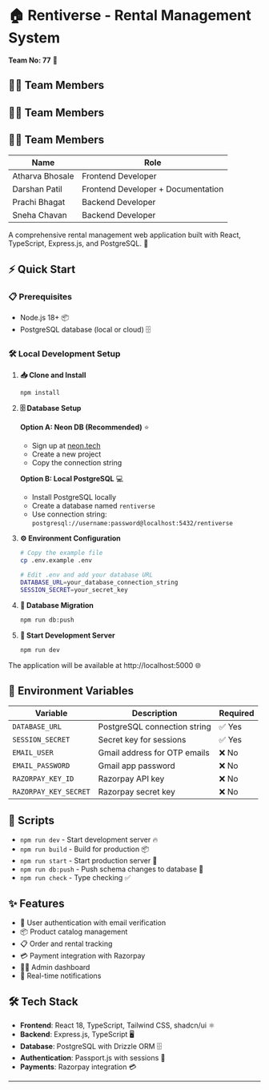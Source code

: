 
# 🏠 Rentiverse - Rental Management System

**Team No: 77** 👥


## 👨‍💻 Team Members

## 👨‍💻 Team Members

## 👨‍💻 Team Members

| Name            | Role                           |
|-----------------|--------------------------------|
| Atharva Bhosale | Frontend Developer             |
| Darshan Patil   | Frontend Developer + Documentation |
| Prachi Bhagat   | Backend Developer              |
| Sneha Chavan    | Backend Developer              |







A comprehensive rental management web application built with React, TypeScript, Express.js, and PostgreSQL. 🚀

## ⚡ Quick Start

### 📋 Prerequisites
- Node.js 18+ 📦
- PostgreSQL database (local or cloud) 🗄️

### 🛠️ Local Development Setup

1. **📥 Clone and Install**
   ```bash
   npm install
   ```

2. **🗄️ Database Setup**
   
   **Option A: Neon DB (Recommended)** ⭐
   - Sign up at [neon.tech](https://neon.tech)
   - Create a new project
   - Copy the connection string
   
   **Option B: Local PostgreSQL** 💻
   - Install PostgreSQL locally
   - Create a database named `rentiverse`
   - Use connection string: `postgresql://username:password@localhost:5432/rentiverse`

3. **⚙️ Environment Configuration**
   ```bash
   # Copy the example file
   cp .env.example .env
   
   # Edit .env and add your database URL
   DATABASE_URL=your_database_connection_string
   SESSION_SECRET=your_secret_key
   ```

4. **🔄 Database Migration**
   ```bash
   npm run db:push
   ```

5. **🚀 Start Development Server**
   ```bash
   npm run dev
   ```

The application will be available at http://localhost:5000 🌐

## 🔧 Environment Variables

| Variable | Description | Required |
|----------|-------------|----------|
| `DATABASE_URL` | PostgreSQL connection string | ✅ Yes |
| `SESSION_SECRET` | Secret key for sessions | ✅ Yes |
| `EMAIL_USER` | Gmail address for OTP emails | ❌ No |
| `EMAIL_PASSWORD` | Gmail app password | ❌ No |
| `RAZORPAY_KEY_ID` | Razorpay API key | ❌ No |
| `RAZORPAY_KEY_SECRET` | Razorpay secret key | ❌ No |

## 📜 Scripts

- `npm run dev` - Start development server 🔥
- `npm run build` - Build for production 📦
- `npm run start` - Start production server 🚀
- `npm run db:push` - Push schema changes to database 🔄
- `npm run check` - Type checking ✅

## ✨ Features

- 🔐 User authentication with email verification
- 📦 Product catalog management
- 📋 Order and rental tracking
- 💳 Payment integration with Razorpay
- 👨‍💼 Admin dashboard
- 🔔 Real-time notifications

## 🛠️ Tech Stack

- **Frontend**: React 18, TypeScript, Tailwind CSS, shadcn/ui ⚛️
- **Backend**: Express.js, TypeScript 🖥️
- **Database**: PostgreSQL with Drizzle ORM 🗄️
- **Authentication**: Passport.js with sessions 🔐
- **Payments**: Razorpay integration 💳
---

